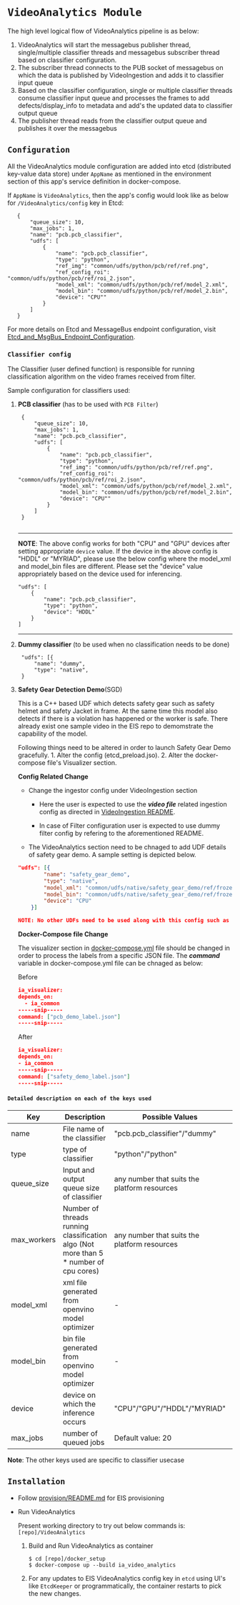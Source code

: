 # `VideoAnalytics Module`

The high level logical flow of VideoAnalytics pipeline is as below:

1. VideoAnalytics will start the messagebus publisher thread, single/multiple
   classifier threads and messagebus subscriber thread based on classifier
   configuration.
2. The subscriber thread connects to the PUB socket of messagebus on which
   the data is published by VideoIngestion and adds it to classifier
   input queue
3. Based on the classifier configuration, single or multiple classifier
   threads consume classifier input queue and processes the frames to
   add defects/display_info to metadata and add's the updated data to
   classifier output queue
4. The publisher thread reads from the classifier output queue and
   publishes it over the messagebus

## `Configuration`

All the VideoAnalytics module configuration are added into etcd (distributed
key-value data store) under `AppName` as mentioned in the
environment section of this app's service definition in docker-compose.

If `AppName` is `VideoAnalytics`, then the app's config would look like as below
 for `/VideoAnalytics/config` key in Etcd:
 ```
    {
        "queue_size": 10,
        "max_jobs": 1,
        "name": "pcb.pcb_classifier",
        "udfs": [
            {
                "name": "pcb.pcb_classifier",
                "type": "python",
                "ref_img": "common/udfs/python/pcb/ref/ref.png",
                "ref_config_roi": "common/udfs/python/pcb/ref/roi_2.json",
                "model_xml": "common/udfs/python/pcb/ref/model_2.xml",
                "model_bin": "common/udfs/python/pcb/ref/model_2.bin",
                "device": "CPU""
            }
        ]
    }
 ```
For more details on Etcd and MessageBus endpoint configuration, visit [Etcd_and_MsgBus_Endpoint_Configuration](../Etcd_and_MsgBus_Endpoint_Configuration.md).

### `Classifier config`

The Classifier (user defined function) is responsible for running classification
algorithm on the video frames received from filter.

Sample configuration for classifiers used:

1. **PCB classifier** (has to be used with `PCB Filter`)
   ```
    {
        "queue_size": 10,
        "max_jobs": 1,
        "name": "pcb.pcb_classifier",
        "udfs": [
            {
                "name": "pcb.pcb_classifier",
                "type": "python",
                "ref_img": "common/udfs/python/pcb/ref/ref.png",
                "ref_config_roi": "common/udfs/python/pcb/ref/roi_2.json",
                "model_xml": "common/udfs/python/pcb/ref/model_2.xml",
                "model_bin": "common/udfs/python/pcb/ref/model_2.bin",
                "device": "CPU""
            }
        ]
    }
    
    ```

    ----
    **NOTE**:
    The above config works for both "CPU" and "GPU" devices after setting
    appropriate `device` value. If the device in the above config is "HDDL" or
    "MYRIAD", please use the below config where the model_xml and model_bin
    files are different. Please set the "device" value appropriately based on
    the device used for inferencing.
    ```
    "udfs": [
        {
            "name": "pcb.pcb_classifier",
            "type": "python",
            "device": "HDDL"
        }
    ]

    ```
    ----

2. **Dummy classifier** (to be used when no classification needs to be done)
   ```
    "udfs": [{
        "name": "dummy",
        "type": "native",
    }
   ```

3. **Safety Gear Detection Demo**(SGD)

    This is a C++ based UDF which detects safety gear such as safety helmet
    and safety Jacket in frame. At the same time this model also detects if there
    is a violation has happened or the worker is safe. There already exist one sample
    video in the EIS repo to demomstrate the capability of the model.

    Following things need to be altered in order to launch Safety Gear Demo gracefully.
        1. Alter the config (etcd_preload.jso).
        2. Alter the docker-compose file's Visualizer section.

    **Config Related Change**

    * Change the ingestor config under VideoIngestion section

        * Here the user is expected to use the ***video file*** related ingestion config as directed in [VideoIngestion README](../VideoIngestion/README.md).

        * In case of Filter configuration user is expected to use dummy filter config by refering to the aforementioned README.

    * The VideoAnalytics section need to be chnaged to add UDF details of safety gear demo. A sample setting is depicted below.

    ```json
    "udfs": [{
            "name": "safety_gear_demo",
            "type": "native",
            "model_xml": "common/udfs/native/safety_gear_demo/ref/frozen_inference_graph.xml",
            "model_bin": "common/udfs/native/safety_gear_demo/ref/frozen_inference_graph.bin",
            "device": "CPU"
        }]

    NOTE: No other UDFs need to be used along with this config such as dummy UDF or PCB filter UDF etc...
    ```
    **Docker-Compose file Change**

    The visualizer section in [docker-compose.yml](../docker_setup/docker-compose.yml) file should be changed in order to process the labels from a specific JSON file. The ***command*** variable in docker-compose.yml file can be chnaged as below:

    Before
    ```json
    ia_visualizer:
    depends_on:
      - ia_common
    -----snip-----
    command: ["pcb_demo_label.json"]
    -----snip-----

    ```
    After
    ```json
    ia_visualizer:
    depends_on:
    - ia_common
    -----snip-----
    command: ["safety_demo_label.json"]
    -----snip-----
    ```

#### `Detailed description on each of the keys used`

|  Key	        | Description 	                                    | Possible Values  	                             | Required/Optional |
|---	        |---	                                            |---	                                         |---	             |
|  name 	    |   File name of the classifier	                    |  "pcb.pcb_classifier"/"dummy"                  |   Required	     |
|  type 	    |   type of classifier                              |  "python"/"python"                             |   Required	     |
|  queue_size 	|   Input and output queue size of classifier       | any number that suits the platform resources	 |  Required	     |
|  max_workers 	|   Number of threads running classification algo (Not more than 5 * number of cpu cores)	       |   any number that suits the platform resources | Optional(Default: 4) |
|  model_xml	|  xml file generated from openvino model optimizer | -                                              | Required          |
|  model_bin	|  bin file generated from openvino model optimizer | -                                              | Required          |
|  device	    |  device on which the inference occurs             | "CPU"/"GPU"/"HDDL"/"MYRIAD"                    | Required          |
|  max_jobs     |  number of queued jobs                            | Default value: 20                              | Optional          |

**Note**: The other keys used are specific to classifier usecase

## `Installation`

* Follow [provision/README.md](../README#provision-eis.md) for EIS provisioning

* Run VideoAnalytics

  Present working directory to try out below commands is: `[repo]/VideoAnalytics`

    1. Build and Run VideoAnalytics as container
        ```
        $ cd [repo]/docker_setup
        $ docker-compose up --build ia_video_analytics
        ```
    2. For any updates to EIS VideoAnalytics config key in `etcd` using UI's
       like `EtcdKeeper` or programmatically, the container restarts to pick the
       new changes.
